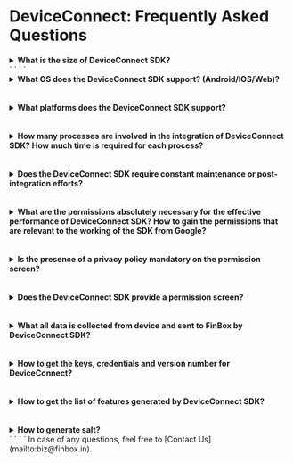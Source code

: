 # DeviceConnect: Frequently Asked Questions

&NewLine;
&NewLine;
<details>
<summary><b>What is the size of DeviceConnect SDK?</b></summary>

The size of the SDK is ~300 kB which is integrated in the lending application.
</details>
` `
` `
<details>
<summary><b>What OS does the DeviceConnect SDK support? (Android/IOS/Web)?</b></summary>

The SDK is currently available only in Android.
</details>
<br>
<br>
<details>
<summary><b>What platforms does the DeviceConnect SDK support?</b></summary>

The SDK currently supports Java, Kotlin, React Native, Flutter, Cordova, Ionic Angular, and Ionic Capacitor.
</details>
<br>
<br>
<details>
<summary><b>How many processes are involved in the integration of DeviceConnect SDK? How much time is required for each process?</b></summary>

There are 2 processes involved.
<br>

| Process                       | Time Required                                             |
|-------------------------------|-----------------------------------------------------------|
| SDK integration               | 1 day  (Provided all required permissions are available)  |
| Server-to-server integration  | 1 day                                                     |
</details>
<br>
<br>
<details>
<summary><b>Does the DeviceConnect SDK require constant maintenance or post-integration efforts?</b></summary>

No. Once integrated, the DeviceConnect SDK functions on its own.
</details>
<br>
<br>
<details>
<summary><b>What are the permissions absolutely necessary for the effective performance of DeviceConnect SDK? How to gain the permissions that are relevant to the working of the SDK from Google?</b></summary>

For the effective performance of DeviceConnect SDK, read SMS permission and Apps list permission is required. With each permission available, the performance of the SDK improves.
<br>
<br>
FinBox will assist you in obtaining all the relevant permissions (SMS, Location, Device Metadata, Apps) from Google.
</details>
<br>
<br>
<details>
<summary><b>Is the presence of a privacy policy mandatory on the permission screen?</b></summary>

Yes, the presence of links to the privacy policy of both FinBox and the Partner needs to be present on the permission screen or in the ‘Privacy Policy’ section. This is a requirement by the RBI and is also essential for Google approval process.
</details>
<br>
<br>
<details>
<summary><b>Does the DeviceConnect SDK provide a permission screen?</b></summary>

No, the permission screen has to be developed by the partner according to their UI. FinBox provides all the relevant content and expertise. There is no UI element attached to DeviceConnect product.
</details>
<br>
<br>
<details>
<summary><b>What all data is collected from device and sent to FinBox by DeviceConnect SDK?</b></summary>

The DeviceConnect SDK accesses only anonymized data which includes non-PII transactional SMS, location data, and apps data from the user’s device based on the granted permissions.
</details>
<br>
<br>
<details>
<summary><b>How to get the keys, credentials and version number for DeviceConnect?</b></summary>

FinBox will communicate the keys and credentials after relevant processing between the parties. For more information, [Contact Us](mailto:biz@finbox.in).
</details>
<br>
<br>
<details>
<summary><b>How to get the list of features generated by DeviceConnect SDK?</b></summary>

FinBox will share the list of features after initial discussions. For more details about this, [Contact Us](mailto:biz@finbox.in).
</details>
<br>
<br>
<details>
<summary><b>How to generate salt?</b></summary>

Salt is required for authentication and the generation details are under available under [Salt Generation](/device-connect/salt-generation.html) section
</details>
` `
` `
In case of any questions, feel free to [Contact Us](mailto:biz@finbox.in).
